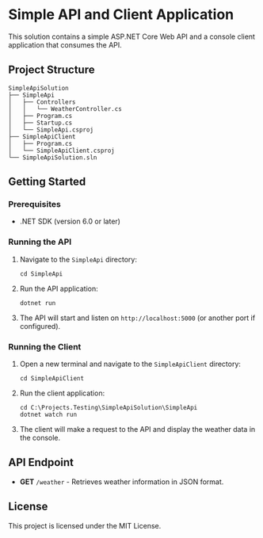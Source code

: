 # Simple API and Client Application

This solution contains a simple ASP.NET Core Web API and a console client application that consumes the API. 

## Project Structure

```
SimpleApiSolution
├── SimpleApi
│   ├── Controllers
│   │   └── WeatherController.cs
│   ├── Program.cs
│   ├── Startup.cs
│   └── SimpleApi.csproj
├── SimpleApiClient
│   ├── Program.cs
│   └── SimpleApiClient.csproj
└── SimpleApiSolution.sln
```

## Getting Started

### Prerequisites

- .NET SDK (version 6.0 or later)

### Running the API

1. Navigate to the `SimpleApi` directory:
   ```
   cd SimpleApi
   ```

2. Run the API application:
   ```
   dotnet run
   ```

3. The API will start and listen on `http://localhost:5000` (or another port if configured).

### Running the Client

1. Open a new terminal and navigate to the `SimpleApiClient` directory:
   ```
   cd SimpleApiClient
   ```

2. Run the client application:
   ```
   cd C:\Projects.Testing\SimpleApiSolution\SimpleApi
   dotnet watch run
   ```

3. The client will make a request to the API and display the weather data in the console.

## API Endpoint

- **GET** `/weather` - Retrieves weather information in JSON format.

## License

This project is licensed under the MIT License.